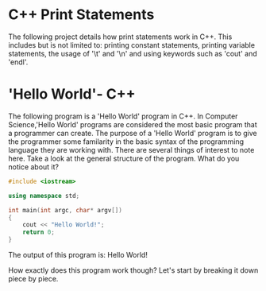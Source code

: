 # C++ Print Statements
The following project details how print statements work in C++. This includes but is not limited to: printing constant statements, printing variable statements, the usage of '\t' and '\n' and using keywords such as 'cout' and 'endl'.

# 'Hello World'- C++
The following program is a 'Hello World' program in C++. In Computer Science,'Hello World' programs are considered the most basic program that a programmer can create. The purpose of a 'Hello World' program is to give the programmer some familarity in the basic syntax of the programming language they are working with. There are several things of interest to note here. Take a look at the general structure of the program. What do you notice about it? 

```c++
#include <iostream>

using namespace std;

int main(int argc, char* argv[])
{
    cout << "Hello World!";
    return 0;
}
```

The output of this program is: 
Hello World!

How exactly does this program work though? Let's start by breaking it down piece by piece.
